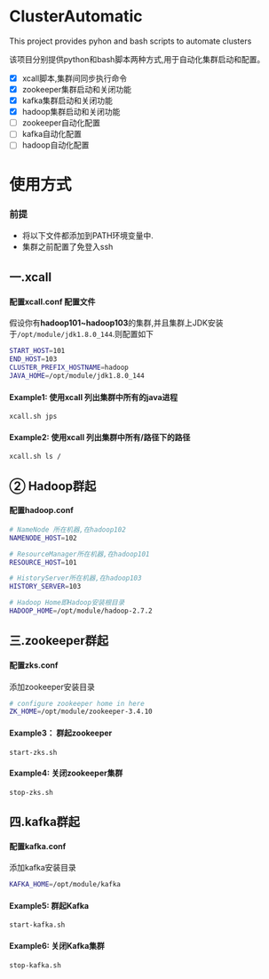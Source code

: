 # ClusterAutomatic
This project provides pyhon and bash scripts to automate clusters

该项目分别提供python和bash脚本两种方式,用于自动化集群启动和配置。

- [x] xcall脚本,集群间同步执行命令
- [x] zookeeper集群启动和关闭功能
- [x] kafka集群启动和关闭功能
- [x] hadoop集群启动和关闭功能
- [ ] zookeeper自动化配置
- [ ] kafka自动化配置
- [ ] hadoop自动化配置

# 使用方式

### 前提
- 将以下文件都添加到PATH环境变量中.
- 集群之前配置了免登入ssh

## 一.xcall
#### 配置xcall.conf 配置文件

假设你有**hadoop101~hadoop103**的集群,并且集群上JDK安装于`/opt/module/jdk1.8.0_144`.则配置如下
```bash
START_HOST=101
END_HOST=103
CLUSTER_PREFIX_HOSTNAME=hadoop
JAVA_HOME=/opt/module/jdk1.8.0_144
```

#### Example1: 使用xcall 列出集群中所有的java进程
`xcall.sh jps`

#### Example2: 使用xcall 列出集群中所有/路径下的路径
`xcall.sh ls /`

## ② Hadoop群起
#### 配置hadoop.conf
```bash
# NameNode 所在机器,在hadoop102
NAMENODE_HOST=102

# ResourceManager所在机器,在hadoop101
RESOURCE_HOST=101

# HistoryServer所在机器,在hadoop103
HISTORY_SERVER=103

# Hadoop Home即Hadoop安装根目录
HADOOP_HOME=/opt/module/hadoop-2.7.2
```

## 三.zookeeper群起
#### 配置zks.conf

添加zookeeper安装目录
```bash
# configure zookeeper home in here
ZK_HOME=/opt/module/zookeeper-3.4.10
```
#### Example3： 群起zookeeper
`start-zks.sh`

#### Example4: 关闭zookeeper集群
`stop-zks.sh`

## 四.kafka群起
#### 配置kafka.conf

添加kafka安装目录
```bash
KAFKA_HOME=/opt/module/kafka
```
#### Example5: 群起Kafka
`start-kafka.sh`

#### Example6: 关闭Kafka集群
`stop-kafka.sh`

